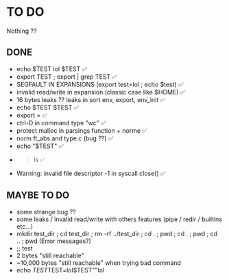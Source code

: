 # TO DO
Nothing ??

## DONE
* echo    $TEST lol $TEST ✅
* export TEST ; export | grep TEST ✅
* SEGFAULT IN EXPANSIONS (export test=lol ; echo $test) ✅
* invalid read/write in expansion (classic case like $HOME) ✅
* 16 bytes leaks ?? leaks in sort env, export, env_init ✅
* echo $TEST $TEST ✅
* export = ✅
* ctrl-D in command type "wc" ✅
* protect malloc in parsings function + norme ✅
* norm ft_abs and type.c (bug ??) ✅
* echo "\$TEST" ✅
* > ls ✅
* Warning: invalid file descriptor -1 in syscall close() ✅

## MAYBE TO DO

* some strange bug ??
* some leaks / invalid read/write with others features (pipe / redir / builtins etc...)
* mkdir test_dir ; cd test_dir ; rm -rf ../test_dir ; cd . ; pwd ; cd . ; pwd ; cd .. ; pwd (Error messages?)
* ;; test
* 2 bytes "still reachable"
* ~10,000 bytes "still reachable" when trying bad command
* echo $TEST$TEST=lol$TEST""lol
